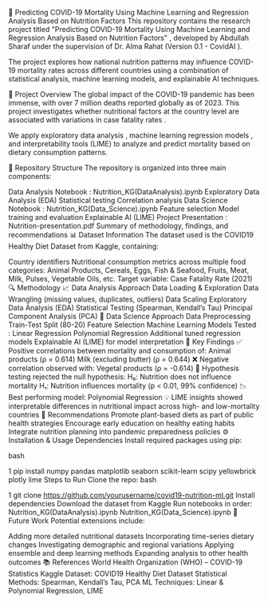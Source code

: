 🦠 Predicting COVID-19 Mortality Using Machine Learning and Regression Analysis Based on Nutrition Factors
This repository contains the research project titled "Predicting COVID-19 Mortality Using Machine Learning and Regression Analysis Based on Nutrition Factors" , developed by Abdullah Sharaf under the supervision of Dr. Alma Rahat (Version 0.1 - CovidAI ).

The project explores how national nutrition patterns may influence COVID-19 mortality rates across different countries using a combination of statistical analysis, machine learning models, and explainable AI techniques.

🧭 Project Overview
The global impact of the COVID-19 pandemic has been immense, with over 7 million deaths reported globally as of 2023. This project investigates whether nutritional factors at the country level are associated with variations in case fatality rates .

We apply exploratory data analysis , machine learning regression models , and interpretability tools (LIME) to analyze and predict mortality based on dietary consumption patterns.

📁 Repository Structure
The repository is organized into three main components:

Data Analysis Notebook : Nutrition_KG(DataAnalysis).ipynb
Exploratory Data Analysis (EDA)
Statistical testing
Correlation analysis
Data Science Notebook : Nutrition_KG(Data_Science).ipynb
Feature selection
Model training and evaluation
Explainable AI (LIME)
Project Presentation : Nutrition-presentation.pdf
Summary of methodology, findings, and recommendations
📊 Dataset Information
The dataset used is the COVID19 Healthy Diet Dataset from Kaggle, containing:

Country identifiers
Nutritional consumption metrics across multiple food categories:
Animal Products, Cereals, Eggs, Fish & Seafood, Fruits, Meat, Milk, Pulses, Vegetable Oils, etc.
Target variable: Case Fatality Rate (2021)
🔍 Methodology
📈 Data Analysis Approach
Data Loading & Exploration
Data Wrangling (missing values, duplicates, outliers)
Data Scaling
Exploratory Data Analysis (EDA)
Statistical Testing (Spearman, Kendall’s Tau)
Principal Component Analysis (PCA)
🤖 Data Science Approach
Data Preprocessing
Train-Test Split (80-20)
Feature Selection
Machine Learning Models Tested :
Linear Regression
Polynomial Regression
Additional tuned regression models
Explainable AI (LIME) for model interpretation
📌 Key Findings
✅ Positive correlations between mortality and consumption of:
Animal products (ρ = 0.614)
Milk (excluding butter) (ρ = 0.644)
❌ Negative correlation observed with:
Vegetal products (ρ = -0.614)
🧪 Hypothesis testing rejected the null hypothesis:
H₀: Nutrition does not influence mortality
H₁: Nutrition influences mortality (p < 0.01, 99% confidence)
📉 Best performing model: Polynomial Regression
💡 LIME insights showed interpretable differences in nutritional impact across high- and low-mortality countries
📢 Recommendations
Promote plant-based diets as part of public health strategies
Encourage early education on healthy eating habits
Integrate nutrition planning into pandemic preparedness policies
⚙️ Installation & Usage
Dependencies
Install required packages using pip:

bash


1
pip install numpy pandas matplotlib seaborn scikit-learn scipy yellowbrick plotly lime
Steps to Run
Clone the repo:
bash


1
git clone https://github.com/yourusername/covid19-nutrition-ml.git 
Install dependencies
Download the dataset from Kaggle
Run notebooks in order:
Nutrition_KG(DataAnalysis).ipynb
Nutrition_KG(Data_Science).ipynb
🔮 Future Work
Potential extensions include:

Adding more detailed nutritional datasets
Incorporating time-series dietary changes
Investigating demographic and regional variations
Applying ensemble and deep learning methods
Expanding analysis to other health outcomes
📚 References
World Health Organization (WHO) – COVID-19 Statistics
Kaggle Dataset: COVID19 Healthy Diet Dataset
Statistical Methods: Spearman, Kendall’s Tau, PCA
ML Techniques: Linear & Polynomial Regression, LIME
